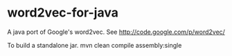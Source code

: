 word2vec-for-java
=================

A java port of Google's word2vec.  See http://code.google.com/p/word2vec/

To build a standalone jar. mvn clean compile assembly:single
